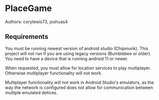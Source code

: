 # PlaceGame
Authors: corylewis73, joshuas4
## Requirements
You must be running newest version of android studio (Chipmunk). This project will not run if you are using legacy versions (Bumblebee or older).
You need to have a device that is running android 11 or newer.

When requested, you must allow for location services to play multiplayer. Otherwise multiplayer functionality will not work. 

Multiplayer functionality will not work in Android Studio's emulators, as the way the network is configured does not allow for communication between multiple emulated detices.
